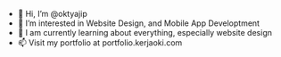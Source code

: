 - 👋 Hi, I’m @oktyajip
- 👀 I’m interested in Website Design, and Mobile App Developtment
- 🌱 I am currently learning about everything, especially website design
- 📫 Visit my portfolio at portfolio.kerjaoki.com

<!---
My name is Okty Aji Pangestu, I am an enthusiastic and passionate about learning, especially about technology. 
I have a hope to become one of the developers who can benefit others.
--->
